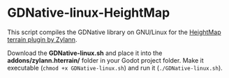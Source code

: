 # GDNative-linux-HeightMap
This script compiles the GDNative library on GNU/Linux for the [HeightMap terrain plugin by Zylann](https://github.com/Zylann/godot_heightmap_plugin).

Download the **GDNative-linux.sh** and place it into the **addons/zylann.hterrain/** folder in your Godot project folder.
Make it executable (`chmod +x GDNative-linux.sh`) and run it (`./GDNative-linux.sh`).

